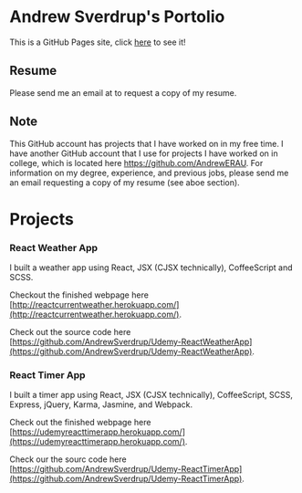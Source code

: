 # Andrew Sverdrup's Portolio
This is a GitHub Pages site, click [here](https://andrewsverdrup.github.io/resume-cv/) to see it!

## Resume
Please send me an email at to request a copy of my resume.

## Note
This GitHub account has projects that I have worked on in my free time.  I have another GitHub account that I use for projects I have worked on in college, which is located here https://github.com/AndrewERAU.  For information on my degree, experience, and previous jobs, please send me an email requesting a copy of my resume (see aboe section).

# Projects

### React Weather App
I built a weather app using React, JSX (CJSX technically), CoffeeScript and SCSS.

Checkout the finished webpage here [http://reactcurrentweather.herokuapp.com/](http://reactcurrentweather.herokuapp.com/).

Check out the source code here [https://github.com/AndrewSverdrup/Udemy-ReactWeatherApp](https://github.com/AndrewSverdrup/Udemy-ReactWeatherApp).

### React Timer App
I built a timer app using React, JSX (CJSX technically), CoffeeScript, SCSS, Express, jQuery, Karma, Jasmine, and Webpack.

Check out the finished webpage here [https://udemyreacttimerapp.herokuapp.com/](https://udemyreacttimerapp.herokuapp.com/).

Check our the sourc code here [https://github.com/AndrewSverdrup/Udemy-ReactTimerApp](https://github.com/AndrewSverdrup/Udemy-ReactTimerApp).


